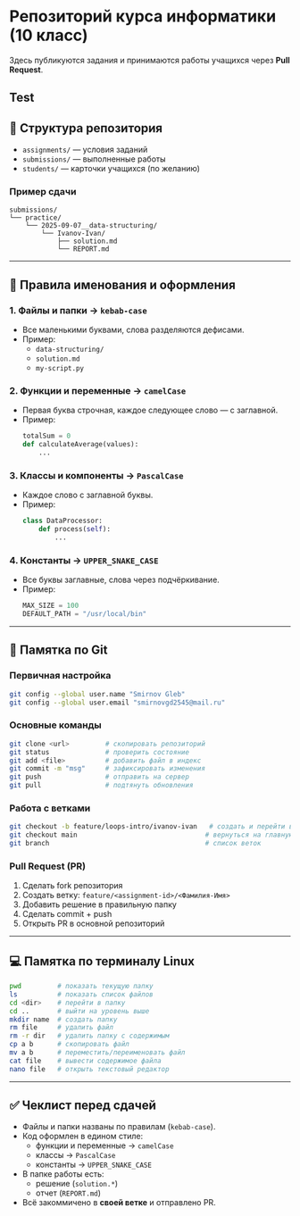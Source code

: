 # Репозиторий курса информатики (10 класс)

Здесь публикуются задания и принимаются работы учащихся через **Pull Request**.

Test
---

## 📂 Структура репозитория
- `assignments/` — условия заданий
- `submissions/` — выполненные работы
- `students/` — карточки учащихся (по желанию)

### Пример сдачи
```
submissions/
└── practice/
    └── 2025-09-07__data-structuring/
        └── Ivanov-Ivan/
            ├── solution.md
            └── REPORT.md
```

---

## 📝 Правила именования и оформления

### 1. Файлы и папки → `kebab-case`
- Все маленькими буквами, слова разделяются дефисами.
- Пример:  
  - `data-structuring/`  
  - `solution.md`  
  - `my-script.py`

### 2. Функции и переменные → `camelCase`
- Первая буква строчная, каждое следующее слово — с заглавной.  
- Пример:
  ```python
  totalSum = 0
  def calculateAverage(values):
      ...
  ```

### 3. Классы и компоненты → `PascalCase`
- Каждое слово с заглавной буквы.  
- Пример:
  ```python
  class DataProcessor:
      def process(self):
          ...
  ```

### 4. Константы → `UPPER_SNAKE_CASE`
- Все буквы заглавные, слова через подчёркивание.  
- Пример:
  ```python
  MAX_SIZE = 100
  DEFAULT_PATH = "/usr/local/bin"
  ```

---

## 🧰 Памятка по Git

### Первичная настройка
```bash
git config --global user.name "Smirnov Gleb"
git config --global user.email "smirnovgd2545@mail.ru"
```

### Основные команды
```bash
git clone <url>         # скопировать репозиторий
git status              # проверить состояние
git add <file>          # добавить файл в индекс
git commit -m "msg"     # зафиксировать изменения
git push                # отправить на сервер
git pull                # подтянуть обновления
```

### Работа с ветками
```bash
git checkout -b feature/loops-intro/ivanov-ivan   # создать и перейти в ветку
git checkout main                                # вернуться на главную ветку
git branch                                       # список веток
```

### Pull Request (PR)
1. Сделать fork репозитория  
2. Создать ветку: `feature/<assignment-id>/<Фамилия-Имя>`  
3. Добавить решение в правильную папку  
4. Сделать commit + push  
5. Открыть PR в основной репозиторий  

---

## 💻 Памятка по терминалу Linux

```bash
pwd         # показать текущую папку
ls          # показать список файлов
cd <dir>    # перейти в папку
cd ..       # выйти на уровень выше
mkdir name  # создать папку
rm file     # удалить файл
rm -r dir   # удалить папку с содержимым
cp a b      # скопировать файл
mv a b      # переместить/переименовать файл
cat file    # вывести содержимое файла
nano file   # открыть текстовый редактор
```

---

## ✅ Чеклист перед сдачей
- Файлы и папки названы по правилам (`kebab-case`).
- Код оформлен в едином стиле:
  - функции и переменные → `camelCase`
  - классы → `PascalCase`
  - константы → `UPPER_SNAKE_CASE`
- В папке работы есть:
  - решение (`solution.*`)
  - отчет (`REPORT.md`)
- Всё закоммичено в **своей ветке** и отправлено PR.
